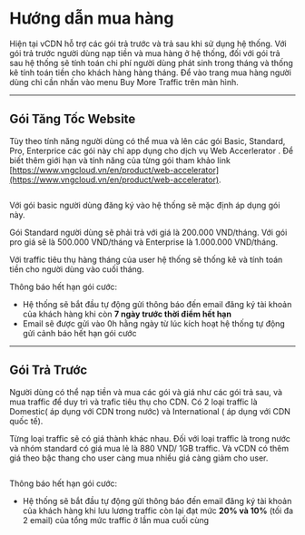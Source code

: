 # Hướng dẫn mua hàng

Hiện tại vCDN hỗ trợ các gói trả trước và trả sau khi sử dụng hệ thống. Với gói trả trước người dùng nạp tiền và mua hàng ở hệ thống, đối với gói trả sau hệ thống sẽ tính toán chi phí người dùng phát sinh trong tháng và thống kê tính toán tiền cho khách hàng hàng tháng. Để vào trang mua hàng người dùng chỉ cần nhấn vào menu Buy More Traffic trên màn hình.

***

## **Gói Tăng Tốc Website** <a href="#huongdanmuahang-goitangtocwebsite" id="huongdanmuahang-goitangtocwebsite"></a>

Tùy theo tính năng người dùng có thể mua và lên các gói Basic, Standard, Pro, Enterprice các gói này chỉ app dụng cho dịch vụ Web Accerlerator . Để biết thêm giới hạn và tính năng của từng gói tham khảo link [https://www.vngcloud.vn/en/product/web-accelerator](https://www.vngcloud.vn/en/product/web-accelerator).

&#x20;    &#x20;

<figure><img src="https://docs.vngcloud.vn/download/attachments/36045567/image2021-11-17_15-6-43.png?version=1&#x26;modificationDate=1637136404000&#x26;api=v2" alt=""><figcaption></figcaption></figure>

Với gói basic người dùng đăng ký vào hệ thống sẽ mặc định áp dụng gói này.

Gói Standard người dùng sẽ phải trả với giá là 200.000 VND/tháng. Với gói pro giá sẽ là 500.000 VND/tháng và Enterprise là 1.000.000 VND/tháng.

Với traffic tiêu thụ hàng tháng của user hệ thống sẽ thống kê và tính toán tiền cho người dùng vào cuối tháng.

Thông báo hết hạn gói cước:

* Hệ thống sẽ bắt đầu tự động gửi thông báo đến email đăng ký tài khoản của khách hàng khi còn **7 ngày trước thời điểm hết hạn**
* Email sẽ được gửi vào 0h hằng ngày từ lúc kích hoạt hệ thống tự động gửi cảnh báo hết hạn gói cước



***

## **Gói Trả Trước** <a href="#huongdanmuahang-goitratruoc" id="huongdanmuahang-goitratruoc"></a>

Người dùng có thể nạp tiền và mua các gói và giá như các gói trả sau, và mua traffic để duy trì và trafic tiêu thụ cho CDN. Có 2 loại traffic là Domestic( áp dụng với CDN trong nước) và International ( áp dụng với CDN quốc tế).

Từng loại traffic sẽ có giá thành khác nhau. Đối với loại traffic là trong nước và nhóm standard có giá mua lẻ là 880 VND/ 1GB traffic. Và vCDN có thêm giá theo bậc thang cho user càng mua nhiều giá càng giảm cho user.

&#x20;   &#x20;

<figure><img src="https://docs.vngcloud.vn/download/attachments/36045567/image2021-11-17_15-8-50.png?version=1&#x26;modificationDate=1637136531000&#x26;api=v2" alt=""><figcaption></figcaption></figure>

Thông báo hết hạn gói cước:

* Hệ thống sẽ bắt đầu tự động gửi thông báo đến email đăng ký tài khoản của khách hàng khi lưu lương traffic còn lại đạt mức **20% và 10%** (tối đa 2 email) của tổng mức traffic ở lần mua cuối cùng

